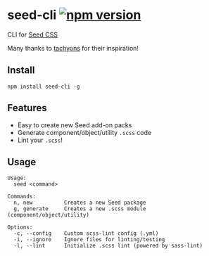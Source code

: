 # seed-cli [![npm version](https://badge.fury.io/js/seed-cli.svg)](https://badge.fury.io/js/seed-cli)
CLI for [Seed CSS](https://github.com/helpscout/seed)

Many thanks to [tachyons](https://github.com/tachyons-css/tachyons-cli) for their inspiration!

## Install
```
npm install seed-cli -g
```

## Features
* Easy to create new Seed add-on packs
* Generate component/object/utility `.scss` code
* Lint your `.scss`!

## Usage
```
Usage:
  seed <command>

Commands:
  n, new          Creates a new Seed package
  g, generate     Creates a new .scss module (component/object/utility)

Options:
  -c, --config    Custom scss-lint config (.yml)
  -i, --ignore    Ignore files for linting/testing
  -l, --lint      Initialize .scss lint (powered by sass-lint)
```
